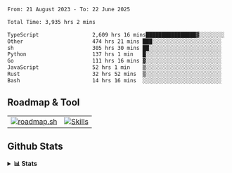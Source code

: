 <!--START_SECTION:waka-->

```txt
From: 21 August 2023 - To: 22 June 2025

Total Time: 3,935 hrs 2 mins

TypeScript                 2,609 hrs 16 mins████████████████▓░░░░░░░░   66.31 %
Other                      474 hrs 21 mins ███░░░░░░░░░░░░░░░░░░░░░░   12.05 %
sh                         305 hrs 30 mins ██░░░░░░░░░░░░░░░░░░░░░░░   07.76 %
Python                     137 hrs 1 min   █░░░░░░░░░░░░░░░░░░░░░░░░   03.48 %
Go                         111 hrs 16 mins ▓░░░░░░░░░░░░░░░░░░░░░░░░   02.83 %
JavaScript                 52 hrs 1 min    ▒░░░░░░░░░░░░░░░░░░░░░░░░   01.32 %
Rust                       32 hrs 52 mins  ▒░░░░░░░░░░░░░░░░░░░░░░░░   00.84 %
Bash                       14 hrs 16 mins  ░░░░░░░░░░░░░░░░░░░░░░░░░   00.36 %
```

<!--END_SECTION:waka-->

## Roadmap & Tool
<table align="center">
  <tr>
    <td>
      <a href="https://roadmap.sh">
        <img src="https://roadmap.sh/card/tall/6505f3e78dfc79db2fff8e3e?variant=dark" alt="roadmap.sh" />
      </a>
    </td>
    <td>
      <a href="https://github.com/chaninlaw">
        <img src="https://skillicons.dev/icons?i=js,typescript,nodejs,nestjs,react,next,astro,html,css,tailwind,postgres,prisma,docker,git,rust,go&perline=7&theme=dark" alt="Skills" />
      </a>
    </td>
  </tr>
</table>

## Github Stats
<details close>
  <summary><b>📊 Stats</b></summary>
  <div align="center">
    
<picture>
  <source
    srcset="https://github-readme-stats.vercel.app/api?username=chaninlaw&show_icons=true&theme=dark"
    media="(prefers-color-scheme: dark)"
  />
  <source
    srcset="https://github-readme-stats.vercel.app/api?username=chaninlaw&show_icons=true"
    media="(prefers-color-scheme: light), (prefers-color-scheme: no-preference)"
  />
  <img src="https://github-readme-stats.vercel.app/api?username=chaninlaw&show_icons=true" />
</picture>
    
<picture>
  <source
    srcset="https://github-readme-stats.vercel.app/api/top-langs/?username=chaninlaw&layout=donut&theme=dark"
    media="(prefers-color-scheme: dark)"
  />
  <source
    srcset="https://github-readme-stats.vercel.app/api/top-langs/?username=chaninlaw&layout=donut"
    media="(prefers-color-scheme: light), (prefers-color-scheme: no-preference)"
  />
  <img src="https://github-readme-stats.vercel.app/api/top-langs/?username=chaninlaw&layout=donut" />
</picture>
    
  </div>
  
</details>

